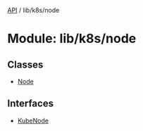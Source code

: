 [API](../API.md) / lib/k8s/node

# Module: lib/k8s/node

## Classes

- [Node](../classes/lib_k8s_node.Node.md)

## Interfaces

- [KubeNode](../interfaces/lib_k8s_node.KubeNode.md)
